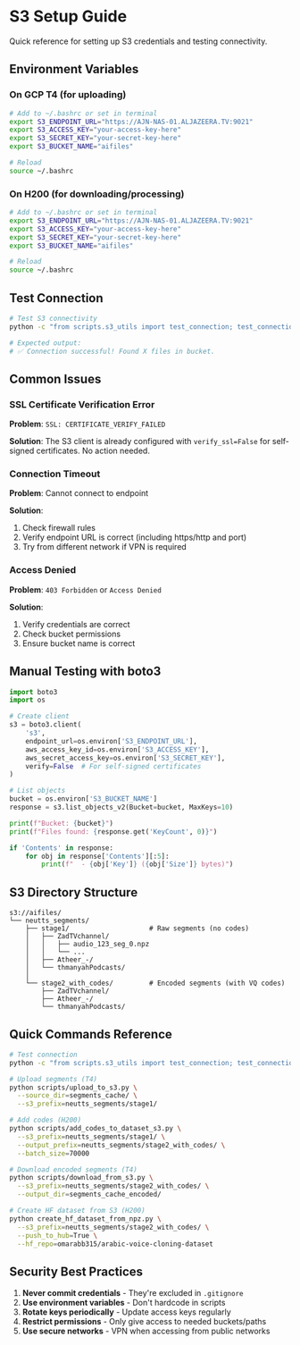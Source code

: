 # S3 Setup Guide

Quick reference for setting up S3 credentials and testing connectivity.

## Environment Variables

### On GCP T4 (for uploading)

```bash
# Add to ~/.bashrc or set in terminal
export S3_ENDPOINT_URL="https://AJN-NAS-01.ALJAZEERA.TV:9021"
export S3_ACCESS_KEY="your-access-key-here"
export S3_SECRET_KEY="your-secret-key-here"
export S3_BUCKET_NAME="aifiles"

# Reload
source ~/.bashrc
```

### On H200 (for downloading/processing)

```bash
# Add to ~/.bashrc or set in terminal
export S3_ENDPOINT_URL="https://AJN-NAS-01.ALJAZEERA.TV:9021"
export S3_ACCESS_KEY="your-access-key-here"
export S3_SECRET_KEY="your-secret-key-here"
export S3_BUCKET_NAME="aifiles"

# Reload
source ~/.bashrc
```

## Test Connection

```bash
# Test S3 connectivity
python -c "from scripts.s3_utils import test_connection; test_connection()"

# Expected output:
# ✅ Connection successful! Found X files in bucket.
```

## Common Issues

### SSL Certificate Verification Error

**Problem**: `SSL: CERTIFICATE_VERIFY_FAILED`

**Solution**: The S3 client is already configured with `verify_ssl=False` for self-signed certificates. No action needed.

### Connection Timeout

**Problem**: Cannot connect to endpoint

**Solution**:
1. Check firewall rules
2. Verify endpoint URL is correct (including https/http and port)
3. Try from different network if VPN is required

### Access Denied

**Problem**: `403 Forbidden` or `Access Denied`

**Solution**:
1. Verify credentials are correct
2. Check bucket permissions
3. Ensure bucket name is correct

## Manual Testing with boto3

```python
import boto3
import os

# Create client
s3 = boto3.client(
    's3',
    endpoint_url=os.environ['S3_ENDPOINT_URL'],
    aws_access_key_id=os.environ['S3_ACCESS_KEY'],
    aws_secret_access_key=os.environ['S3_SECRET_KEY'],
    verify=False  # For self-signed certificates
)

# List objects
bucket = os.environ['S3_BUCKET_NAME']
response = s3.list_objects_v2(Bucket=bucket, MaxKeys=10)

print(f"Bucket: {bucket}")
print(f"Files found: {response.get('KeyCount', 0)}")

if 'Contents' in response:
    for obj in response['Contents'][:5]:
        print(f"  - {obj['Key']} ({obj['Size']} bytes)")
```

## S3 Directory Structure

```
s3://aifiles/
└── neutts_segments/
    ├── stage1/                    # Raw segments (no codes)
    │   ├── ZadTVchannel/
    │   │   ├── audio_123_seg_0.npz
    │   │   └── ...
    │   ├── Atheer_-/
    │   └── thmanyahPodcasts/
    │
    └── stage2_with_codes/         # Encoded segments (with VQ codes)
        ├── ZadTVchannel/
        ├── Atheer_-/
        └── thmanyahPodcasts/
```

## Quick Commands Reference

```bash
# Test connection
python -c "from scripts.s3_utils import test_connection; test_connection()"

# Upload segments (T4)
python scripts/upload_to_s3.py \
  --source_dir=segments_cache/ \
  --s3_prefix=neutts_segments/stage1/

# Add codes (H200)
python scripts/add_codes_to_dataset_s3.py \
  --s3_prefix=neutts_segments/stage1/ \
  --output_prefix=neutts_segments/stage2_with_codes/ \
  --batch_size=70000

# Download encoded segments (T4)
python scripts/download_from_s3.py \
  --s3_prefix=neutts_segments/stage2_with_codes/ \
  --output_dir=segments_cache_encoded/

# Create HF dataset from S3 (H200)
python create_hf_dataset_from_npz.py \
  --s3_prefix=neutts_segments/stage2_with_codes/ \
  --push_to_hub=True \
  --hf_repo=omarabb315/arabic-voice-cloning-dataset
```

## Security Best Practices

1. **Never commit credentials** - They're excluded in `.gitignore`
2. **Use environment variables** - Don't hardcode in scripts
3. **Rotate keys periodically** - Update access keys regularly
4. **Restrict permissions** - Only give access to needed buckets/paths
5. **Use secure networks** - VPN when accessing from public networks

